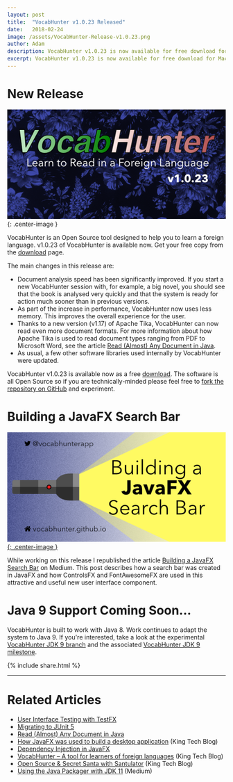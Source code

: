```yaml
---
layout: post
title:  "VocabHunter v1.0.23 Released"
date:   2018-02-24
image: /assets/VocabHunter-Release-v1.0.23.png
author: Adam
description: VocabHunter v1.0.23 is now available for free download for Mac, Windows and Linux
excerpt: VocabHunter v1.0.23 is now available for free download for Mac, Windows and Linux.  Performance has been improved, new documents can be analysed even faster than before and less memory is used.
---
```

# New Release
![VocabHunter v1.0.23](/assets/VocabHunter-Release-v1.0.23.png){: .center-image }

VocabHunter is an Open Source tool designed to help you to learn a foreign language.  v1.0.23 of VocabHunter is available now.  Get your free copy from the [download](/download) page.

The main changes in this release are:

* Document analysis speed has been significantly improved.  If you start a new VocabHunter session with, for example, a big novel, you should see that the book is analysed very quickly and that the system is ready for action much sooner than in previous versions.
* As part of the increase in performance, VocabHunter now uses less memory.  This improves the overall experience for the user.
* Thanks to a new version (v1.17) of Apache Tika, VocabHunter can now read even more document formats.  For more information about how Apache Tika is used to read document types ranging from PDF to Microsoft Word, see the article [Read (Almost) Any Document in Java].
* As usual, a few other software libraries used internally by VocabHunter were updated.

VocabHunter v1.0.23 is available now as a free [download](/download).  The software is all Open Source so if you are technically-minded please feel free to [fork the repository on GitHub][GitHub] and experiment.

# Building a JavaFX Search Bar
[![Building a JavaFX Search Bar](/assets/VocabHunter-Search-Bar-Title.png){: .center-image }][Building a JavaFX Search Bar]

While working on this release I republished the article [Building a JavaFX Search Bar] on Medium.  This post describes how a search bar was created in JavaFX and how ControlsFX and FontAwesomeFX are used in this attractive and useful new user interface component.

# Java 9 Support Coming Soon...

VocabHunter is built to work with Java 8.  Work continues to adapt the system to Java 9.  If you're interested, take a look at the experimental [VocabHunter JDK 9 branch] and the associated [VocabHunter JDK 9 milestone].

{% include share.html %}
___

# Related Articles
* [User Interface Testing with TestFX]
* [Migrating to JUnit 5]
* [Read (Almost) Any Document in Java]
* [How JavaFX was used to build a desktop application][KingTechBlog2] (King Tech Blog)
* [Dependency Injection in JavaFX]
* [VocabHunter – A tool for learners of foreign languages][KingTechBlog1] (King Tech Blog)
* [Open Source & Secret Santa with Santulator] (King Tech Blog)
* [Using the Java Packager with JDK 11] (Medium)

[Dependency Injection in JavaFX]:/2016/11/13/JavaFX-Dependency-Injection.html
[User Interface Testing with TestFX]:/2016/07/27/TestFX.html
[Building a JavaFX Search Bar]:https://medium.com/@adam_carroll/building-a-javafx-search-bar-6714a27c93d7
[Read (Almost) Any Document in Java]:/2017/04/30/Read-Any-Document-Format.html
[How to Use VocabHunter]:/help
[Migrating to JUnit 5]:/2017/10/17/migrating-to-junit-5.html
[Using the Java Packager with JDK 11]:https://medium.com/@adam_carroll/java-packager-with-jdk11-31b3d620f4a8

[GitHub]:https://github.com/VocabHunter/VocabHunter

[KingTechBlog1]:https://medium.com/techking/vocabhunter-a-tool-for-learners-of-foreign-languages-55c467a6250c
[KingTechBlog2]:https://medium.com/techking/how-javafx-was-used-to-build-a-desktop-application-7d4c680d8dc
[Open Source & Secret Santa with Santulator]:https://medium.com/techking/open-source-secret-santa-with-santulator-9101972359fc

[VocabHunter JDK 9 branch]:https://github.com/VocabHunter/VocabHunter/tree/jdk9
[VocabHunter JDK 9 milestone]:https://github.com/VocabHunter/VocabHunter/milestone/1

